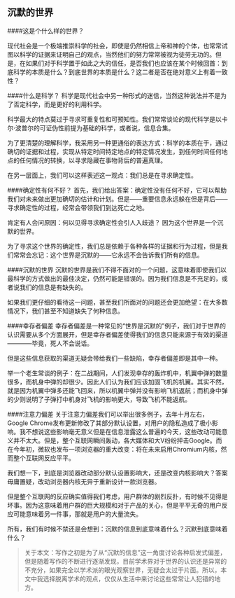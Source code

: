 ## 沉默的世界

####这是个什么样的世界？

现代社会是一个极端推崇科学的社会，即使是仍然相信上帝和神的个体，也常常试图以科学的证据来证明自己的观点，当然他们的努力常常被视为徒劳无功的。但是，在如果们对于科学置于如此之大的信任，是否我们也应该在某个时候回首：到底科学的本质是什么？到底世界的本质是什么？这二者是否在绝对意义上有着一致性？

####什么是科学？
科学是现代社会中另一种形式的迷信，当然这种说法并不是为了否定科学，而是更好的利用科学。

科学最大的特点莫过于寻求可重复性和可预知性。我们常常谈论的现代科学是以卡尔·波普尔的可证伪性前提为基础的科学，或者说，信息合集。

为了更清楚的理解科学，我采用另一种更通俗的表达方式：科学的本质在于，通过确切的证据和过程，实现从特定时间特定地点的特定情况发生，到任何时间任何地点的任何情况的转换，以寻求隐藏在事物背后的普遍真理。

在另一层面上，我们可以这样表述这一观点：我们总是在寻求确定性。

####确定性有何不好？
首先，我们给出答案：确定性没有任何不好，它可以帮助我们对未来做出更加确切的估计和计划。但是——重要信息永远躲在但是背后——寻求确定性的过程，经常会带领我们到达死亡之地。

肯定有人会问原因：何以见得寻求确定性会引人入歧途？ 因为这个世界是一个沉默的世界。

为了寻求这个世界的确定性，我们总是依赖于各种各样的证据和行为过程，但是我们常常会忘记：这个世界是沉默的——它永远不会告诉我们所有的信息。

####沉默的世界
沉默的世界是我们不得不面对的一个问题，这意味着即使我们以最科学的方式做出的最佳决定，仍然可能是错误的。因为我们信息是不充足的，或者说我们的信息是有缺失的。

如果我们更仔细的看待这一问题，甚至我们所面对的问题还会更加绝望：在大多数情况下，我们甚至不知道缺失了何种信息。


####幸存者偏差
幸存者偏差是一种常见的“世界是沉默的”例子，我们对于世界的认识需要从多个方面展开，但是幸存者偏差使得我们的信息只能来源于有效的渠道————毕竟，死人不会说话。

但是这些信息获取的渠道无疑会带给我们一些缺陷，幸存者偏差即是其中一种。

举一个老生常谈的例子：在二战期间，人们发现幸存的轰炸机中，机翼中弹的数量很多，而机身中弹的却很少。因此人们认为我们应该加固飞机的机翼。其实不然，就是因为机翼中弹多还能飞回来，所以机翼中弹并没有影响飞机返航；而机身中弹的少则说明了子弹打中机身对飞机的影响更大，导致飞机不能返航。


####注意力偏差
关于注意力偏差我们可以举出很多例子，去年十月左右，Google Chrome发布更新修改了其部分默认设置，对用户的隐私造成了极小影响。我不想说这些影响毫无意义但是在信息泄露这么普遍的今天，这些改动可能意义并不太大。但是，整个互联网瞬间轰动，各大媒体和大V纷纷抨击Google。而在今年初，微软也发布一项浏览器的重大改变：将在未来启用Chromium内核，然而整个互联网反应平平。

我们想一下，到底是浏览器改动部分默认设置影响大，还是改变内核影响大？答案毋庸置疑，改动浏览器内核无异于重新设计一款浏览器。

但是整个互联网的反应确实值得我们考虑，用户群体的剧烈反扑，有时候不见得是坏事。因为这意味着用户群的巨大规模和对于产品的关心，但是平平无奇的用户反应可能意味着另一件事，那就是用户的大量流失。

所有，我们有时候不禁还是会想到：沉默的信息到底意味着什么？沉默到底意味着什么？

>关于本文：写作之初是为了从“沉默的信息”这一角度讨论各种启发式偏差，但是随着写作的不断进行逐渐发现，目前学术界对于世界的认识还是异常的不充分，如果完全以学术派的眼光观察世界，无疑会太过于片面。所以，本文中我选择脱离学术的观点，仅仅从生活中来讨论这些常常让人犯错的地方。

